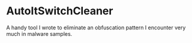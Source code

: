 # AutoItSwitchCleaner
A handy tool I wrote to eliminate an obfuscation pattern I encounter very much in malware samples.

